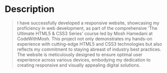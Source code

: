 # Description
>I have successfully developed a responsive website, showcasing my proficiency in web development, as part of the comprehensive 'The Ultimate HTML5 & CSS3 Series' course led by Mosh Hamedani at CodeWithMosh. This project not only demonstrates my hands-on experience with cutting-edge HTML5 and CSS3 technologies but also reflects my commitment to staying abreast of industry best practices. The website is meticulously designed to ensure optimal user experience across various devices, embodying my dedication to creating responsive and visually appealing digital solutions.
